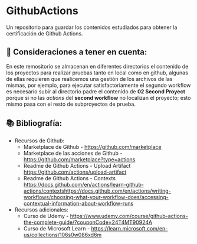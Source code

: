 # GithubActions
Un repositorio para guardar los contenidos estudiados para obtener la certificación de Github Actions.

## 👀 Consideraciones a tener en cuenta:
En este remositorio se almacenan en diferentes directorios el contenido de los proyectos para realizar pruebas tanto en local como en github, algunas de ellas requieren que realicemos una gestión de los archivos de las mismas, por ejemplo, para ejecutar satisfactoriamente el segundo workflow es necesario subir al directorio padre el contenido de **02 Second Proyect** porque si no las _actions_ del **second workflow** no localizan el proyecto; esto mismo pasa con el resto de subproyectos de prueba.

## 📚 Bibliografía:
- Recursos de Github: 
    -  Marketplace de Github - 
        https://github.com/marketplace
    -  Marketplace de las acciones de Github - 
        https://github.com/marketplace?type=actions
    - Readme de Github Actions - Upload Artifact
        https://github.com/actions/upload-artifact
    - Readme de Github Actions - Contexts
        https://docs.github.com/en/actions/learn-github-actions/contextshttps://docs.github.com/en/actions/writing-workflows/choosing-what-your-workflow-does/accessing-contextual-information-about-workflow-runs
- Recursos adicionales:
    -  Curso de Udemy -
        https://www.udemy.com/course/github-actions-the-complete-guide/?couponCode=24T4MT90924A
    -  Curso de Microsoft Learn -
        https://learn.microsoft.com/en-us/collections/106s0w086xd6m
